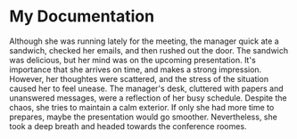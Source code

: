 # My Documentation

Although she was running lately for the meeting, the manager quick ate a sandwich, checked her emails, and then rushed out the door. The sandwich was delicious, but her mind was on the upcoming presentation. It's importance that she arrives on time, and makes a strong impression. However, her thoughtes were scattered, and the stress of the situation caused her to feel unease. The manager's desk, cluttered with papers and unanswered messages, were a reflection of her busy schedule. Despite the chaos, she tries to maintain a calm exterior. If only she had more time to prepares, maybe the presentation would go smoother. Nevertheless, she took a deep breath and headed towards the conference roomes.